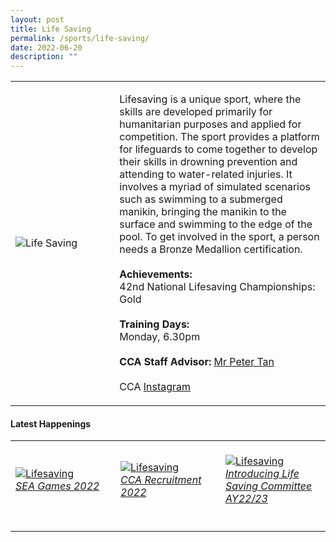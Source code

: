 ```yaml
---
layout: post
title: Life Saving
permalink: /sports/life-saving/
date: 2022-06-20
description: ""
---
```


<table>
    <tr>
        <td style="width:33%"><image src="/images/CCA_life_saving.jpg" style="display:block;margin-left:auto;margin-right:auto;" alt="Life Saving"></image></td>
        <td>
            <p>
                Lifesaving is a unique sport, where the skills are developed primarily for humanitarian purposes and applied for competition. The sport provides a platform for lifeguards to come together to develop their skills in drowning prevention and attending to water-related injuries. It involves a myriad of simulated scenarios such as swimming to a submerged manikin, bringing the manikin to the surface and swimming to the edge of the pool. To get involved in the sport, a person needs a Bronze Medallion certification.<br>
                <br>
                <b>Achievements:</b><br>
                42nd National Lifesaving Championships: Gold<br>
                <br>
                <b>Training Days:</b><br>
                Monday, 6.30pm<br>
                <br>
                <b>CCA Staff Advisor:</b> <a href="mailto:Peter_Tan@tp.edu.sg">Mr Peter Tan</a><br>
                <br>
                CCA <a href="https://www.instagram.com/tplsst">Instagram</a>
            </p>
        </td>
    </tr>
</table>

#### Latest Happenings

<table>
    <tr>
        <td style="width:33%"><br>
            <a href="https://www.instagram.com/p/CddUcTlJ7lS/">
                <image src="/images/Sports/LIVE SAVING_SEA Games 2022.png" style="display:block;margin-left:auto;margin-right:auto;" alt="Lifesaving">
                <h6 style="margin-top:0%">SEA Games 2022</h6>
                </image>
            </a>
        </td>
        <td style="width:33%"><br>
            <a href="https://www.instagram.com/p/Ccm-TO4JuV3/">
                <image src="/images/Sports/LIFE SAVING_CCA Recruitment 2022.png" style="display:block;margin-left:auto;margin-right:auto;" alt="Lifesaving">
                <h6 style="margin-top:0%">CCA Recruitment 2022</h6>
                </image>
            </a>
        </td>
        <td style="width:33%"><br>
            <a href="https://www.instagram.com/p/Ccfkg4MvSHD/">
                <image src="/images/Sports/LIFE SAVING_Introducing Lifesaving Committee AY22-23.png" style="display:block;margin-left:auto;margin-right:auto;" alt="Lifesaving">
                <h6 style="margin-top:0%">Introducing Life Saving Committee AY22/23</h6>
                </image>
            </a>
        </td>
    </tr>
</table>